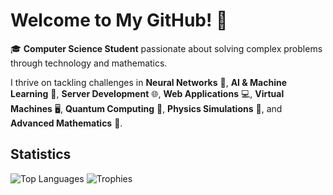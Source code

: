 # Welcome to My GitHub! 👋

🎓 **Computer Science Student** passionate about solving complex problems through technology and mathematics.

I thrive on tackling challenges in **Neural Networks** 🤖, **AI & Machine Learning** 🧠, **Server Development** 🌐, **Web Applications** 💻, **Virtual Machines** 🖥️, **Quantum Computing** 🔮, **Physics Simulations** 🌌, and **Advanced Mathematics** 📐.


## Statistics 
![Top Languages](https://github-readme-stats.vercel.app/api/top-langs/?username=JakubSchwenkbeck&hide=html,css,scss&layout=compact&theme=radical&langs_count=6)       ![Trophies](https://github-profile-trophy.vercel.app/?username=JakubSchwenkbeck&theme=radical&title=-Experience,-Reviews,-Followers)
